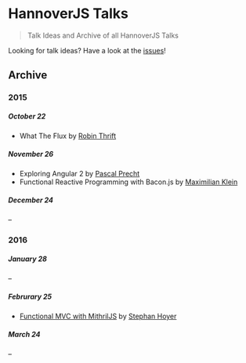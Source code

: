 # HannoverJS Talks

> Talk Ideas and Archive of all HannoverJS Talks

Looking for talk ideas? Have a look at the [issues](https://github.com/HannoverJS/talks/issues)!

## Archive

### 2015

##### October 22

- What The Flux by [Robin Thrift](https://twitter.com/RobinThrift)

##### November 26

- Exploring Angular 2 by [Pascal Precht](https://twitter.com/PascalPrecht)
- Functional Reactive Programming with Bacon.js by [Maximilian Klein](https://twitter.com/LittleHelicase)

##### December 24

–

### 2016

##### January 28

–

##### Februrary 25

- [Functional MVC with MithrilJS](https://github.com/StephanHoyer/mithril-talk) by [Stephan Hoyer](https://twitter.com/cmx66)

##### March 24

–
